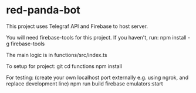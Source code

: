 # red-panda-bot
 
This project uses Telegraf API and Firebase to host server.

You will need firebase-tools for this project. If you haven't, run:
npm install -g firebase-tools

The main logic is in functions/src/index.ts


To setup for project:
git 
cd functions
npm install


For testing:
(create your own localhost port externally e.g. using ngrok, and replace development line)
npm run build
firebase emulators:start



